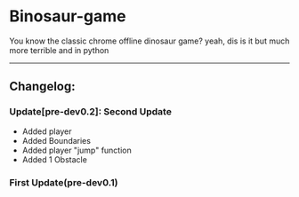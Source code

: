 # Binosaur-game
You know the classic chrome offline dinosaur game? yeah, dis is it but much more terrible and in python
_____
## Changelog:
### Update[pre-dev0.2]: Second Update
- Added player
- Added Boundaries
- Added player "jump" function
- Added 1 Obstacle

### First Update(pre-dev0.1)
